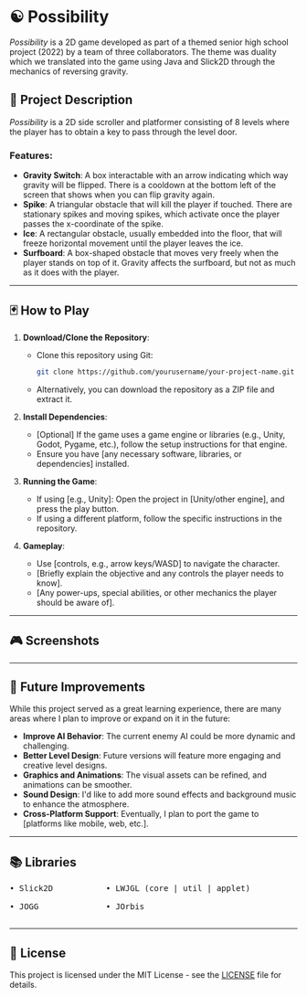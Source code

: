 # ☯ Possibility

_Possibility_ is a 2D game developed as part of a themed senior high school project (2022) by a team of three collaborators. The theme was duality which we translated into the game using Java and Slick2D through the mechanics of reversing gravity.

## 📜 Project Description

_Possibility_ is a 2D side scroller and platformer consisting of 8 levels where the player has to obtain a key to pass through the level door. 

### Features:
- **Gravity Switch**: A box interactable with an arrow indicating which way gravity will be flipped. There is a cooldown at the bottom left of the screen that shows when you can flip gravity again.
- **Spike**: A triangular obstacle that will kill the player if touched. There are stationary spikes and moving spikes, which activate once the player passes the x-coordinate of the spike.
- **Ice**: A rectangular obstacle, usually embedded into the floor, that will freeze horizontal movement until the player leaves the ice.
- **Surfboard**: A box-shaped obstacle that moves very freely when the player stands on top of it. Gravity affects the surfboard, but not as much as it does with the player.

---

## 🃏 How to Play

1. **Download/Clone the Repository**:
    - Clone this repository using Git:
      ```bash
      git clone https://github.com/yourusername/your-project-name.git
      ```
    - Alternatively, you can download the repository as a ZIP file and extract it.

2. **Install Dependencies**:
    - [Optional] If the game uses a game engine or libraries (e.g., Unity, Godot, Pygame, etc.), follow the setup instructions for that engine.
    - Ensure you have [any necessary software, libraries, or dependencies] installed.

3. **Running the Game**:
    - If using [e.g., Unity]: Open the project in [Unity/other engine], and press the play button.
    - If using a different platform, follow the specific instructions in the repository.

4. **Gameplay**:
    - Use [controls, e.g., arrow keys/WASD] to navigate the character.
    - [Briefly explain the objective and any controls the player needs to know].
    - [Any power-ups, special abilities, or other mechanics the player should be aware of].

---

## 🎮 Screenshots

---

## 🚀 Future Improvements

While this project served as a great learning experience, there are many areas where I plan to improve or expand on it in the future:

- **Improve AI Behavior**: The current enemy AI could be more dynamic and challenging.
- **Better Level Design**: Future versions will feature more engaging and creative level designs.
- **Graphics and Animations**: The visual assets can be refined, and animations can be smoother.
- **Sound Design**: I'd like to add more sound effects and background music to enhance the atmosphere.
- **Cross-Platform Support**: Eventually, I plan to port the game to [platforms like mobile, web, etc.].

---

## 📚 Libraries 
<pre
    <b>
• Slick2D           • LWJGL (core | util | applet)           • IBXM           • JInput           • JNLP   
        
• JOGG              • JOrbis                                 • TinyLinePP     • DirectInput      • OpenAL
    </b>
</pre>

---

## 📄 License

This project is licensed under the MIT License - see the [LICENSE](./LICENSE) file for details.

